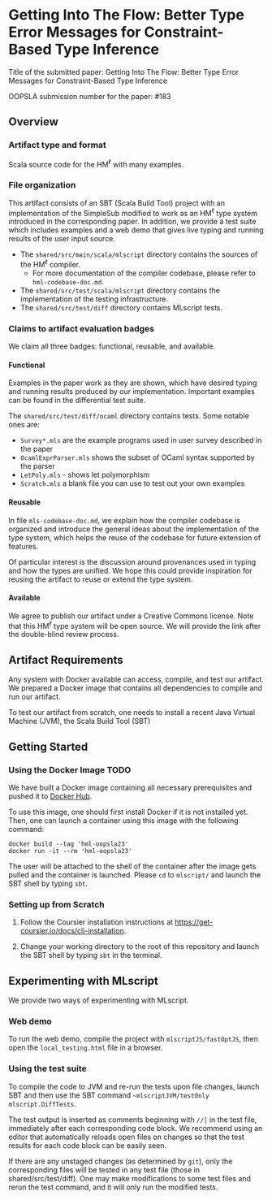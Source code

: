 # Getting Into The Flow: Better Type Error Messages for Constraint-Based Type Inference

Title of the submitted paper: Getting Into The Flow: Better Type Error Messages for Constraint-Based Type Inference

OOPSLA submission number for the paper: #183

## Overview

### Artifact type and format

Scala source code for the HM<sup>ℓ</sup> with many examples.

### File organization

This artifact consists of an SBT (Scala Build Tool) project with an implementation of
the SimpleSub modified to work as an HM<sup>ℓ</sup> type system introduced in the
corresponding paper. In addition, we provide a test suite which
includes examples and a web demo that gives live typing and running results
of the user input source.

- The `shared/src/main/scala/mlscript` directory contains the sources of the HM<sup>ℓ</sup> compiler.
  - For more documentation of the compiler codebase, please refer to `hml-codebase-doc.md`.
- The `shared/src/test/scala/mlscript` directory contains the implementation of
  the testing infrastructure.
- The `shared/src/test/diff` directory contains MLscript tests.

### Claims to artifact evaluation badges

We claim all three badges: functional, reusable, and available.

#### Functional

Examples in the paper work as they are shown, which have
desired typing and running results produced by our implementation.
Important examples can be found in the differential test suite.

The `shared/src/test/diff/ocaml` directory contains tests. Some notable ones are:
  - `Survey*.mls` are the example programs used in user survey described in the paper
  - `OcamlExprParser.mls` shows the subset of OCaml syntax supported by the parser
  - `LetPoly.mls` - shows let polymorphism
  - `Scratch.mls` a blank file you can use to test out your own examples

#### Reusable

In file `mls-codebase-doc.md`,
we explain how the compiler codebase is organized and introduce the general ideas
about the implementation of the type system, which helps the reuse of the codebase for
future extension of features.

Of particular interest is the discussion around provenances used in typing and how
the types are unified. We hope this could provide inspiration for reusing the
artifact to reuse or extend the type system.

#### Available

We agree to publish our artifact under a Creative Commons license.
Note that this HM<sup>ℓ</sup> type system will be open source.
We will provide the link after the double-blind review process.

## Artifact Requirements

Any system with Docker available can access, compile, and test our artifact.
We prepared a Docker image that contains all dependencies
to compile and run our artifact.

To test our artifact from scratch, one needs to install
a recent Java Virtual Machine (JVM), the Scala Build Tool (SBT)

## Getting Started

### Using the Docker Image TODO

We have built a Docker image containing all necessary prerequisites
and pushed it to [Docker Hub](https://hub.docker.com/r/superoop/superoop-docker).

To use this image, one should first install Docker if it is not installed yet.
Then, one can launch a container using this image with the following command:

```
docker build --tag 'hml-oopsla23'
docker run -it --rm 'hml-oopsla23'
```

The user will be attached to the shell of the container after the image gets pulled and the container is launched.
Please `cd` to `mlscript/` and launch the SBT shell by typing `sbt`.

### Setting up from Scratch

1. Follow the Coursier installation instructions at https://get-coursier.io/docs/cli-installation.

2. Change your working directory to the root of this repository and
   launch the SBT shell by typing `sbt` in the terminal.

## Experimenting with MLscript

We provide two ways of experimenting with MLscript.

### Web demo

To run the web demo, compile the project with `mlscriptJS/fastOptJS`, 
then open the `local_testing.html` file in a browser.

### Using the test suite

To compile the code to JVM and re-run the tests upon file changes,
launch SBT and then use the SBT command `~mlscriptJVM/testOnly mlscript.DiffTests`.

The test output is inserted as comments beginning with `//│` in the test file,
immediately after each corresponding code block.
We recommend using an editor that automatically reloads open files on changes
so that the test results for each code block can be easily seen.

If there are any unstaged changes (as determined by `git`),
only the corresponding files will be tested in any test file (those in shared/src/test/diff).
One may make modifications to some test files and rerun the test command,
and it will only run the modified tests.
